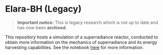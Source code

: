 # Elara-BH (Legacy)

> **Important notice:** This is legacy research which is not up to date and has now been **archived**.

This repository hosts a simulation of a superradiance reactor, conducted to obtain more information on the mechanics of superradiance and its energy harvesting capabilities. See the notebook [here](./reactor-simulation.ipynb) for more information.
